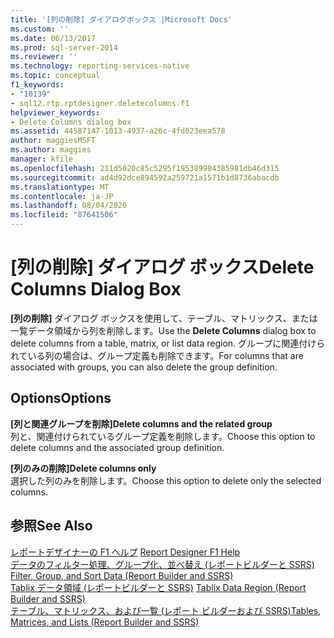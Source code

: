 ```yaml
---
title: '[列の削除] ダイアログボックス |Microsoft Docs'
ms.custom: ''
ms.date: 06/13/2017
ms.prod: sql-server-2014
ms.reviewer: ''
ms.technology: reporting-services-native
ms.topic: conceptual
f1_keywords:
- "10139"
- sql12.rtp.rptdesigner.deletecolumns.f1
helpviewer_keywords:
- Delete Columns dialog box
ms.assetid: 44587147-1013-4937-a26c-4fd023eea578
author: maggiesMSFT
ms.author: maggies
manager: kfile
ms.openlocfilehash: 211d5020c85c5295f195389904385981db46d315
ms.sourcegitcommit: ad4d92dce894592a259721a1571b1d8736abacdb
ms.translationtype: MT
ms.contentlocale: ja-JP
ms.lasthandoff: 08/04/2020
ms.locfileid: "87641506"
---
```

# <a name="delete-columns-dialog-box"></a><span data-ttu-id="ed036-102">[列の削除] ダイアログ ボックス</span><span class="sxs-lookup"><span data-stu-id="ed036-102">Delete Columns Dialog Box</span></span>
  <span data-ttu-id="ed036-103">**[列の削除]** ダイアログ ボックスを使用して、テーブル、マトリックス、または一覧データ領域から列を削除します。</span><span class="sxs-lookup"><span data-stu-id="ed036-103">Use the **Delete Columns** dialog box to delete columns from a table, matrix, or list data region.</span></span> <span data-ttu-id="ed036-104">グループに関連付けられている列の場合は、グループ定義も削除できます。</span><span class="sxs-lookup"><span data-stu-id="ed036-104">For columns that are associated with groups, you can also delete the group definition.</span></span>  
  
## <a name="options"></a><span data-ttu-id="ed036-105">Options</span><span class="sxs-lookup"><span data-stu-id="ed036-105">Options</span></span>  
 <span data-ttu-id="ed036-106">**[列と関連グループを削除]**</span><span class="sxs-lookup"><span data-stu-id="ed036-106">**Delete columns and the related group**</span></span>  
 <span data-ttu-id="ed036-107">列と、関連付けられているグループ定義を削除します。</span><span class="sxs-lookup"><span data-stu-id="ed036-107">Choose this option to delete columns and the associated group definition.</span></span>  
  
 <span data-ttu-id="ed036-108">**[列のみの削除]**</span><span class="sxs-lookup"><span data-stu-id="ed036-108">**Delete columns only**</span></span>  
 <span data-ttu-id="ed036-109">選択した列のみを削除します。</span><span class="sxs-lookup"><span data-stu-id="ed036-109">Choose this option to delete only the selected columns.</span></span>  
  
## <a name="see-also"></a><span data-ttu-id="ed036-110">参照</span><span class="sxs-lookup"><span data-stu-id="ed036-110">See Also</span></span>  
 <span data-ttu-id="ed036-111">[レポートデザイナーの F1 ヘルプ](tools/report-designer-f1-help.md) </span><span class="sxs-lookup"><span data-stu-id="ed036-111">[Report Designer F1 Help](tools/report-designer-f1-help.md) </span></span>  
 <span data-ttu-id="ed036-112">[データのフィルター処理、グループ化、並べ替え &#40;レポートビルダーと SSRS&#41;](report-design/filter-group-and-sort-data-report-builder-and-ssrs.md) </span><span class="sxs-lookup"><span data-stu-id="ed036-112">[Filter, Group, and Sort Data &#40;Report Builder and SSRS&#41;](report-design/filter-group-and-sort-data-report-builder-and-ssrs.md) </span></span>  
 <span data-ttu-id="ed036-113">[Tablix データ領域 &#40;レポートビルダーと SSRS&#41;](../../2014/reporting-services/tablix-data-region-report-builder-and-ssrs.md) </span><span class="sxs-lookup"><span data-stu-id="ed036-113">[Tablix Data Region &#40;Report Builder and SSRS&#41;](../../2014/reporting-services/tablix-data-region-report-builder-and-ssrs.md) </span></span>  
 [<span data-ttu-id="ed036-114">テーブル、マトリックス、および一覧 &#40;レポート ビルダーおよび SSRS&#41;</span><span class="sxs-lookup"><span data-stu-id="ed036-114">Tables, Matrices, and Lists &#40;Report Builder and SSRS&#41;</span></span>](report-design/create-invoices-and-forms-with-lists-report-builder-and-ssrs.md)  
  
  
